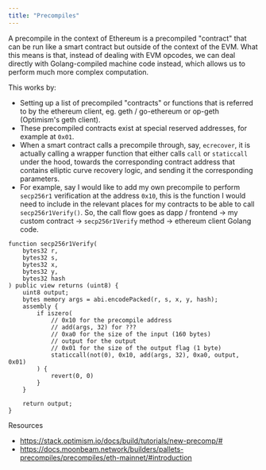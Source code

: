 ```yaml
---
title: "Precompiles"
---
```


A precompile in the context of Ethereum is a precompiled "contract" that can be run like a smart contract but outside of the context of the EVM. What this means is that, instead of dealing with EVM opcodes, we can deal directly with Golang-compiled machine code instead, which allows us to perform much more complex computation.

This works by:
- Setting up a list of precompiled "contracts" or functions that is referred to by the ethereum client, eg. geth / go-ethereum or op-geth (Optimism's geth client).
- These precompiled contracts exist at special reserved addresses, for example at `0x01`.
- When a smart contract calls a precompile through, say, `ecrecover`, it is actually calling a wrapper function that either calls `call` or `staticcall` under the hood, towards the corresponding contract address that contains elliptic curve recovery logic, and sending it the corresponding parameters.
- For example, say I would like to add my own precompile to perform `secp256r1` verification at the address `0x10`, this is the function I would need to include in the relevant places for my contracts to be able to call `secp256r1Verify()`. So, the call flow goes as dapp / frontend -> my custom contract -> `secp256r1Verify` method -> ethereum client Golang code.
```
function secp256r1Verify(
	bytes32 r,
	bytes32 s,
	bytes32 x,
	bytes32 y,
	bytes32 hash
) public view returns (uint8) {
	uint8 output;
	bytes memory args = abi.encodePacked(r, s, x, y, hash);
	assembly {
		if iszero(
			// 0x10 for the precompile address
			// add(args, 32) for ???
			// 0xa0 for the size of the input (160 bytes)
			// output for the output
			// 0x01 for the size of the output flag (1 byte)
			staticcall(not(0), 0x10, add(args, 32), 0xa0, output, 0x01)
		) {
			revert(0, 0)
		}
	}
	
	return output;
}
```

Resources
- https://stack.optimism.io/docs/build/tutorials/new-precomp/#
- https://docs.moonbeam.network/builders/pallets-precompiles/precompiles/eth-mainnet/#introduction